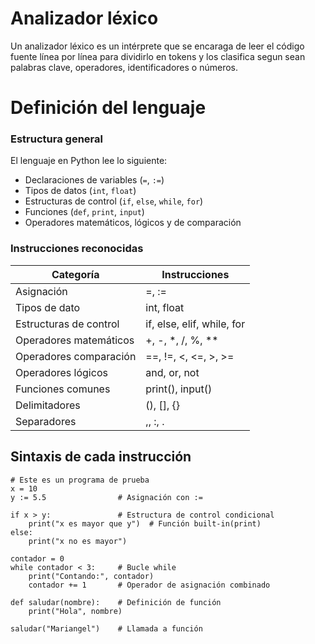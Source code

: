 # Analizador léxico
Un analizador léxico es un intérprete que se encaraga de leer el código fuente línea por línea para dividirlo en tokens y los clasifica segun sean palabras clave, operadores, identificadores o números.
# Definición del lenguaje
### Estructura general

El lenguaje en Python lee lo siguiente:
- Declaraciones de variables (`=`, `:=`)
- Tipos de datos (`int`, `float`)
- Estructuras de control (`if`, `else`, `while`, `for`)
- Funciones (`def`, `print`, `input`)
- Operadores matemáticos, lógicos y de comparación

### Instrucciones reconocidas

| Categoría                | Instrucciones                     |
|--------------------------|----------------------------------------------|
| Asignación               | =, :=                                    |
| Tipos de dato            | int, float                               |
| Estructuras de control   | if, else, elif, while, for         |
| Operadores matemáticos   | +, -, *, /, %, **                |
| Operadores comparación   | ==, !=, <, <=, >, >=              |
| Operadores lógicos       | and, or, not                           |
| Funciones comunes        | print(), input()                        |
| Delimitadores            | (), [], {}                             |
| Separadores              | ,, :, .                                |

## Sintaxis de cada instrucción
```
# Este es un programa de prueba
x = 10
y := 5.5                # Asignación con :=

if x > y:               # Estructura de control condicional
    print("x es mayor que y")  # Función built-in(print)
else:
    print("x no es mayor")

contador = 0
while contador < 3:     # Bucle while
    print("Contando:", contador)
    contador += 1       # Operador de asignación combinado

def saludar(nombre):    # Definición de función
    print("Hola", nombre)

saludar("Mariangel")    # Llamada a función
```

